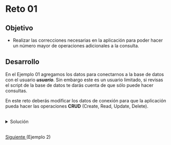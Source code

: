 # Reto 01

## Objetivo

- Realizar las correcciones necesarias en la aplicación para poder hacer un número mayor de operaciones adicionales a la consulta.

## Desarrollo

En el Ejemplo 01 agregamos los datos para conectarnos a la base de datos con el usuario **_usuario_**. Sin embargo este es un usuario limitado, si revisas el script de la base de datos te darás cuenta de que sólo puede hacer consultas.

En este reto deberás modificar los datos de conexión para que la aplicación pueda hacer las operaciones **CRUD** (Create, Read, Update, Delete).

<br/>

<details>
  <summary>Solución</summary>

 1. Abre el archivo **application.properties**.

 2. Cambia los datos de conexión a los del usuario **admin**:
 
    ![Datos de admin](img/figura01.png)
 
 3. Valida la conexión
  
    ![Validación](img/figura02.png)

<p>
  La solución mostrada puede no ser la óptima, ya que se están dando todos los privilegios al usuario <b>admin</b>, lo que puede representar un riesgo de seguridad.
</p>
<p>
  Lo más correcto sería seguir el <a href="https://www.cyberark.com/es/what-is/least-privilege/">principio de permisos mínimos</a> y crear un usuario específico para la aplicación.
  Esto cae en el área de administración de bases de datos, por lo que para nuestros ejemplos seguiremos usando el usuario <b>admin</b>.
</p>


</details>

<br/>

[Siguiente ](../Ejemplo-02/Readme.md)(Ejemplo 2)